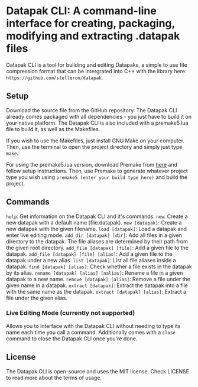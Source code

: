 # Datapak CLI: A command-line interface for creating, packaging, modifying and extracting .datapak files
Datapak CLI is a tool for building and editing Datapaks, a simple to use file compression format that can be intergrated into C++ with the library here: `https://github.com/stelleron/datapak`. 

## Setup
Download the source file from the GitHub repository. The Datapak CLI already comes packaged with all dependencies - you just have to build it on your native platform. The Datapak CLI is also included with a premake5.lua file to build it, as well as the Makefiles.

If you wish to use the Makefiles, just install GNU Make on your computer.  Then, use the terminal to open the project directory and simply just type `make`.

For using the premake5.lua version, download Premake from [here](https://premake.github.io/) and follow setup instructions. Then, use Premake to generate whatever project type you wish using `premake5 (enter your build type here)` and build the project.

## Commands 
`help`: Get information on the Datapak CLI and it's commands.
`new`: Create a new datapak with a default name (file.datapak).
`new [datapak]`: Create a new datapak with the given filename.
`load [datapak]`: Load a datapak and enter live editing mode.
`add_dir [datapak] [dir]`: Add all files in a given directory to the datapak. The file aliases are determined by their path from the given root directory.
`add_file [datapak] [file]`: Add a given file to the datapak.
`add_file [datapak] [file] [alias]`: Add a given file to the datapak under a new alias.
`list [datapak]`: List all file aliases inside a datapak.
`find [datapak] [alias]`: Check whether a file exists in the datapak by its alias.
`rename [datapak] [alias] [nalias]`: Rename a file in a given datapak to a new name.
`remove [datapak] [alias]`: Remove a file under the given name in a datapak.
`extract [datapak]`: Extract the datapak into a file with the same name as the datapak.
`extract [datapak] [alias]`: Extract a file under the given alias.

### Live Editing Mode (currently not supported)
Allows you to interface with the Datapak CLI without needing to type its name each time you call a command. Additionally comes with a `close` command to close the Datapak CLI once you're done.

## License
The Datapak CLI is open-source and uses the MIT license. Check LICENSE to read more about the terms of usage.

